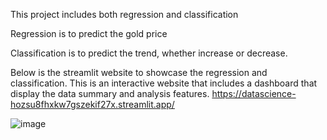 This project includes both regression and classification

Regression is to predict the gold price

Classification is to predict the trend, whether increase or decrease. 

Below is the streamlit website to showcase the regression and classification. This is an interactive website that includes a dashboard that display the data summary and analysis features. 
https://datascience-hozsu8fhxkw7gszekif27x.streamlit.app/

![image](https://github.com/user-attachments/assets/def61b4c-e82c-4daf-a1b5-598469c56825)
